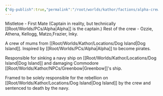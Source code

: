 ```yaml
---
{"dg-publish":true,"permalink":"/root/worlds/kathor/factions/alpha-crew/","tags":["Kathor"]}
---
```


Mistletoe - First Mate (Captain in reality, but technically [[Root/Worlds/PCs/Alpha\|Alpha]] is the captain.)
Rest of the crew - Ozzie, Athena, Kellogg, Matzo,Frazier, Inky.

A crew of mums from [[Root/Worlds/Kathor/Locations/Dog Island\|Dog Island]]. Inspired by [[Root/Worlds/PCs/Alpha\|Alpha]] to become pirates. 

Responsible for sinking a navy ship on [[Root/Worlds/Kathor/Locations/Dog Island\|Dog Island]] and damaging Commodore [[Root/Worlds/Kathor/NPCs/Greenbow\|Greenbow]]'s ship. 

Framed to be solely responsible for the rebellion on [[Root/Worlds/Kathor/Locations/Dog Island\|Dog Island]] by the crew and sentenced to death by the navy. 